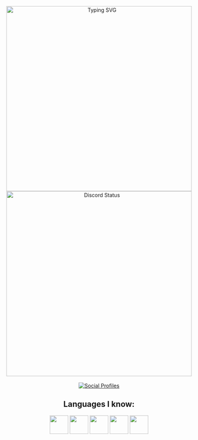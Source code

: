 <div align="center">
	<a href="https://git.io/typing-svg">
		<img width="500px" src="https://readme-typing-svg.demolab.com?font=Fira+Code&pause=500&color=07F774&center=true&vCenter=true&width=500&lines=Hi+there%2C+I'm+Tiaan.;I'm+an+aspiring+web+developer;Nice+to+meet+you" alt="Typing SVG" />
	</a>
</div>

<div align="center">
    <a href="https://discord.com/users/734302186644701205" target="_blank">
        <img width="500px" align="center" alt="Discord Status" src="https://lanyard.cnrad.dev/api/734302186644701205?bg=1f1f1f&borderRadius=5px">
    </a>
</div>

<br />

<div align="center">
    <a href="https://github.com/Tiaansu" target="_blank">
        <img align="center" alt="Social Profiles" src="https://social-profiles.tiaansu.vercel.app/api/social-profiles/656aca4fdb892d8b7029c5f8/github?theme=dark&bg=1f1f1f&borderRadius=5px">
    </a>
</div>

<div align="center">
    <h2>Languages I know:</h2>
    <a href="https://developer.mozilla.org/en-US/docs/Web/JavaScript" target="_blank" title="Javascript"><img width="50px" src="https://cdn.jsdelivr.net/gh/devicons/devicon/icons/javascript/javascript-original.svg"></a>
    <a href="https://www.typescriptlang.org/" target="_blank" title="Typescript"><img width="50px" src="https://cdn.jsdelivr.net/gh/devicons/devicon/icons/typescript/typescript-original.svg"></a>
    <a href="https://learn.microsoft.com/en-us/dotnet/csharp/" target="_blank" title="C#"><img width="50px" src="https://cdn.jsdelivr.net/gh/devicons/devicon/icons/csharp/csharp-original.svg"></a>
    <a href="https://cplusplus.com/" target="_blank" title="C++"><img width="50px" src="https://cdn.jsdelivr.net/gh/devicons/devicon/icons/cplusplus/cplusplus-original.svg"></a>
    <a href="https://www.w3schools.com/c/c_intro.php" target="_blank" title="C"><img width="50px" src="https://cdn.jsdelivr.net/gh/devicons/devicon/icons/c/c-original.svg"></a>
</div>
